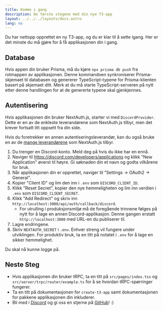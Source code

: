 ```yaml
---
title: Komme i gang
description: De første stegene med din nye T3-app
layout: ../../../layouts/docs.astro
lang: no
---
```


Du har nettopp opprettet en ny T3-app, og du er klar til å sette igang. Her er det minste du må gjøre for å få applikasjonen din i gang.

## Database

Hvis appen din bruker Prisma, må du kjøre `npx prisma db push` fra rotmappen av applikasjonen. Denne kommandoen synkroniserer Prisma-skjemaet til databasen og genererer TypeScript-typene for Prisma-klienten basert på skjemaet ditt. Merk at du må starte TypeScript-serveren på nytt etter denne handlingen for at de genererte typene skal gjenkjennes.

## Autentisering

Hvis applikasjonen din bruker NextAuth.js, starter vi med `DiscordProvider`. Dette er en av de enkleste leverandørene som NextAuth.js tilbyr, men det krever fortsatt litt oppsett fra din side.

Hvis du foretrekker en annen autentiseringsleverandør, kan du også bruke en av de [mange leverandørene](https://next-auth.js.org/providers/) som NextAuth.js tilbyr.

1. Du trenger en Discord-konto. Meld deg på hvis du ikke har en ennå.
2. Naviger til https://discord.com/developers/applications og klikk "New Application" øverst til høyre. Gi søknaden din et navn og godta vilkårene for bruk.
3. Når applikasjonen din er opprettet, naviger til "Settings → OAuth2 → General".
4. Kopier "Client ID" og lim den inn i `.env` som `DISCORD_CLIENT_ID`.
5. Klikk "Reset Secret", kopier den nye hemmeligheten og lim inn verdien i `.env` som `DISCORD_CLIENT_SECRET`.
6. Klikk "Add Redirect" og skriv inn `http://localhost:3000/api/auth/callback/discord`.
   - For utrulling i produksjonsmiljø må de foregående trinnene følges på nytt for å lage en annen Discord-applikasjon. Denne gangen erstatt `http://localhost:3000` med URL-en du publiserer til.
7. Lagre endringene.
8. Skriv `NEXTAUTH_SECRET` i `.env`. Enhver streng vil fungere under utviklingen. For produktiv bruk, ta en titt på notatet i `.env` for å lage en sikker hemmelighet.

Du skal nå kunne logge på.

## Neste Steg

- Hvis applikasjonen din bruker tRPC, ta en titt på `src/pages/index.tsx` og `src/server/trpc/router/example.ts` for å se hvordan tRPC-spørringer fungerer.
- Ta en titt på dokumentasjonen for `create-t3-app` samt dokumentasjonen for pakkene applikasjonen din inkluderer.
- Bli med i [Discord](https://t3.gg/discord) og gi oss en stjerne på [GitHub](https://github.com/t3-oss/create-t3-app)! :)
